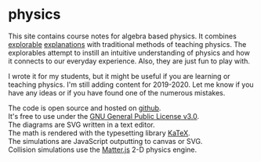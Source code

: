 # physics
<p>
	This site contains course notes for algebra based physics. It combines <a href="https://explorabl.es/">explorable</a> <a href="http://worrydream.com/ExplorableExplanations/">explanations</a> with traditional methods of teaching physics. The explorables attempt to instill an intuitive understanding of physics and how it connects to our everyday experience. Also, they are just fun to play with.
</p>
<p>
	I wrote it for my students, but it might be useful if you are learning or teaching physics.
	I'm still adding content for 2019-2020. Let me know if you have any ideas or if you have found one of the numerous mistakes.
</p>
		
<p>
	The code is open source and hosted on <a href="https://github.com/landgreen/landgreen.github.io">github</a>.
	<br>It's free to use under the <a href="https://github.com/landgreen/landgreen.github.io/blob/master/LICENSE">GNU General Public License v3.0</a>.
	<br>The diagrams are SVG written in a text editor.
	<br>The math is rendered with the typesetting library <a href="https://katex.org/">KaTeX</a>.
	<br>The simulations are JavaScript outputting to canvas or SVG.
	<br>Collision simulations use the <a href="http://brm.io/matter-js/">Matter.js</a> 2-D physics engine.
</p>
